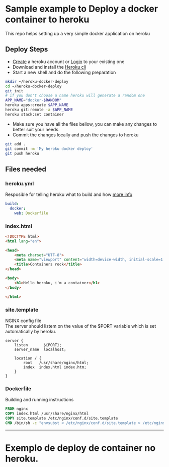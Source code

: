 # Sample example to Deploy a docker container to heroku
This repo helps setting up a very simple docker application on heroku

## Deploy Steps

- [Create](https://signup.heroku.com/) a heroku account or [Login](https://id.heroku.com/login) to your existing one
- Download and install the [Heroku cli](https://devcenter.heroku.com/articles/heroku-cli)
- Start a new shell and do the following preparation

```bash
mkdir ~/heroku-docker-deploy
cd ~/heroku-docker-deploy
git init
# if you don't choose a name heroku will generate a random one
APP_NAME="docker-$RANDOM"
heroku apps:create $APP_NAME
heroku git:remote -a $APP_NAME
heroku stack:set container
```
- Make sure you have all the files bellow, you can make any changes to better suit your needs
- Commit the changes locally and push the changes to heroku
```bash
git add .
git commit -m 'My heroku docker deploy'
git push heroku
```


## Files needed
### heroku.yml
Resposible for telling heroku what to build and how
[more info](https://devcenter.heroku.com/articles/build-docker-images-heroku-yml#heroku-yml-overview)
```yml
build:
  docker:
    web: Dockerfile
```

### index.html
```html
<!DOCTYPE html>
<html lang="en">

<head>
    <meta charset="UTF-8">
    <meta name="viewport" content="width=device-width, initial-scale=1.0">
    <title>Containers rock</title>
</head>

<body>
    <h1>Hello heroku, i'm a container</h1>
</body>

</html>
```

### site.template
NGINX config file  
The server should listem on the value of the $PORT variable which is set automatically by heroku.
```nginx
server {
    listen       ${PORT};
    server_name  localhost;

    location / {
        root   /usr/share/nginx/html;
        index  index.html index.htm;
    }
}
```

### Dockerfile
Building and running instructions
```Dockerfile
FROM nginx
COPY index.html /usr/share/nginx/html
COPY site.template /etc/nginx/conf.d/site.template
CMD /bin/sh -c "envsubst < /etc/nginx/conf.d/site.template > /etc/nginx/conf.d/default.conf && exec nginx -g 'daemon off;'"
```


***
# Exemplo de deploy de container no heroku.   
